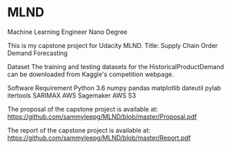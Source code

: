# MLND
Machine Learning Engineer Nano Degree


This is my capstone project for Udacity MLND.
Title: Supply Chain Order Demand Forecasting

Dataset
The training and testing datasets for the HistoricalProductDemand can be downloaded from Kaggle's competition webpage.

Software Requirement
Python 3.6
numpy 
pandas
matplotlib
dateutil
pylab
itertools
SARIMAX
AWS Sagemaker
AWS S3

The proposal of the capstone project is available at: https://github.com/sammyleepg/MLND/blob/master/Proposal.pdf

The report of the capstone project is available at: https://github.com/sammyleepg/MLND/blob/master/Report.pdf
